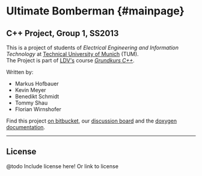 Ultimate Bomberman  {#mainpage}
====================

C++ Project, Group 1, SS2013
---------------------

This is a project of students of *Electrical Engineering and Information Technology* at [Technical University of Munich](http://www.tum.de) (TUM).  
The Project is part of [LDV's](http://www.ldv.ei.tum.de/en/homepage/) course [*Grundkurs C++*](http://www.ldv.ei.tum.de/en/lehre/grundkurs-c/).

Written by:     

-   Markus Hofbauer  
-   Kevin Meyer  
-   Benedikt Schmidt  
-   Tommy Shau  
-   Florian Wirnshofer  
  
  
Find this project [on bitbucket](https://bitbucket.org/grundkurscpp/game), our [discussion board](http://kevin-meyer.de/forum/) and the [doxygen documentation](http://kevin-meyer.de/docu/).

---

License
------
@todo Include license here! Or link to license
